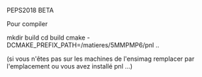 PEPS2018 BETA

Pour compiler 

mkdir build 
cd build
cmake -DCMAKE_PREFIX_PATH=/matieres/5MMPMP6/pnl ..

(si vous n'êtes pas sur les machines de l'ensimag remplacer par l'emplacement ou vous avez installé pnl ...)
